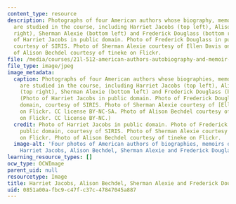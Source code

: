 ```yaml
---
content_type: resource
description: Photographs of four American authors whose biography, memoir or autobiogaphy
  are studied in the course, including Harriet Jacobs (top left), Alison Bechdel (top
  right), Sherman Alexie (bottom left) and Frederick Douglass (bottom right). Photo
  of Harriet Jacobs in public domain. Photo of Frederick Douglass in public domain,
  courtesy of SIRIS. Photo of Sherman Alexie courtesy of Ellen Davis on Flickr. Photo
  of Alison Bechdel courtesy of tineke on Flickr.
file: /media/courses/21l-512-american-authors-autobiography-and-memoir-fall-2013/0851a00afbc9c47fc37c47847045a887_21l-512f13.jpg
file_type: image/jpeg
image_metadata:
  caption: Photographs of four American authors whose biographies, memoirs, or autobiographies
    are studied in the course, including Harriet Jacobs (top left), Alison Bechdel
    (top right), Sherman Alexie (bottom left) and Frederick Douglass (bottom right).
    (Photo of Harriet Jacobs in public domain. Photo of Frederick Douglass in public
    domain, courtesy of SIRIS. Photo of Sherman Alexie courtesy of [Ellen Davis](http://www.flickr.com/photos/aklibraryassoc/9422702959/in/photostream/)
    on Flickr. CC license BY-NC-SA. Photo of Alison Bechdel courtesy of [tineke](http://www.flickr.com/photos/fototineke/282684907/in/photostream/)
    on Flickr. CC license BY-NC.)
  credit: Photo of Harriet Jacobs in public domain. Photo of Frederick Douglass in
    public domain, courtesy of SIRIS. Photo of Sherman Alexie courtesy of Ellen Davis
    on Flickr. Photo of Alison Bechdel courtesy of tineke on Flickr.
  image-alt: 'Four photos of American authors of biographies, memoirs or autobiographies:
    Harriet Jacobs, Alison Bechdel, Sherman Alexie and Frederick Douglass.'
learning_resource_types: []
ocw_type: OCWImage
parent_uid: null
resourcetype: Image
title: Harriet Jacobs, Alison Bechdel, Sherman Alexie and Frederick Douglass
uid: 0851a00a-fbc9-c47f-c37c-47847045a887
---
```

